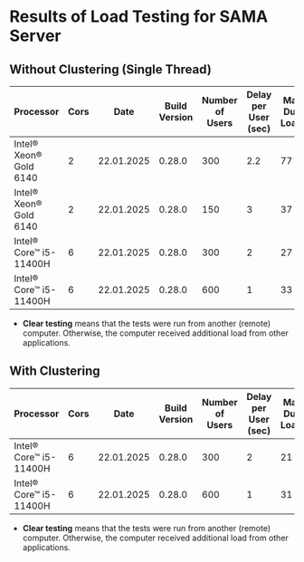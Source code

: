 # Results of Load Testing for SAMA Server

## Without Clustering (Single Thread)

| Processor                | Cors | Date       | Build Version | Number of Users | Delay per User (sec) | Max % During Loading | Avg % After Loading | Clear testing\* |
| ------------------------ | ---- | ---------- | ------------- | --------------- | -------------------- | -------------------- | ------------------- | --------------- |
| Intel® Xeon® Gold 6140 | 2    | 22.01.2025 | 0.28.0        | 300             | 2.2                  | 77                   | 66                  | []              |
| Intel® Xeon® Gold 6140 | 2    | 22.01.2025 | 0.28.0        | 150             | 3                    | 37                   | 36                  | []              |
| Intel® Core™ i5-11400H | 6    | 22.01.2025 | 0.28.0        | 300             | 2                    | 27                   | 15                  | [x]             |
| Intel® Core™ i5-11400H | 6    | 22.01.2025 | 0.28.0        | 600             | 1                    | 33                   | 23                  | [x]             |

- **Clear testing** means that the tests were run from another (remote) computer. Otherwise, the computer received additional load from other applications.

## With Clustering

| Processor                | Cors | Date       | Build Version | Number of Users | Delay per User (sec) | Max % During Loading | Avg % After Loading | Clear testing\* |
| ------------------------ | ---- | ---------- | ------------- | --------------- | -------------------- | -------------------- | ------------------- | --------------- |
| Intel® Core™ i5-11400H | 6    | 22.01.2025 | 0.28.0        | 300             | 2                    | 21                   | 13                  | [x]             |
| Intel® Core™ i5-11400H | 6    | 22.01.2025 | 0.28.0        | 600             | 1                    | 31                   | 29                  | [x]             |

- **Clear testing** means that the tests were run from another (remote) computer. Otherwise, the computer received additional load from other applications.
